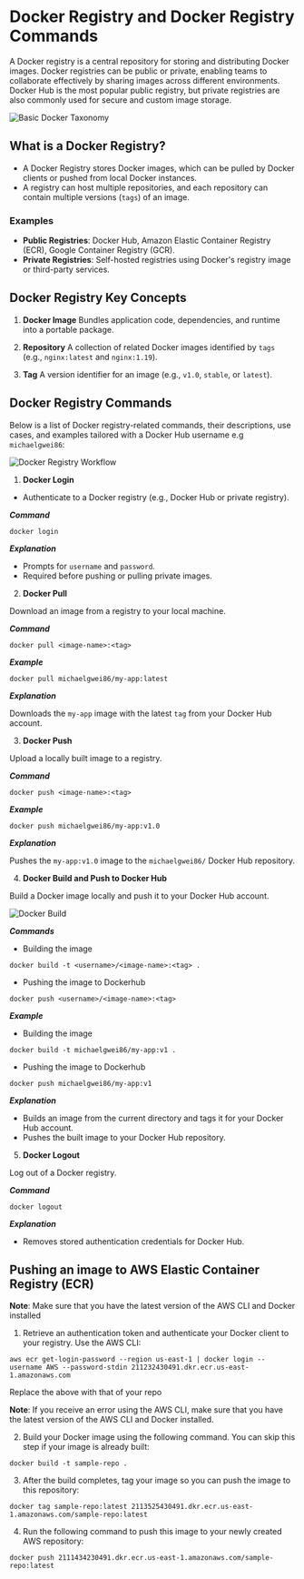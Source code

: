 # Docker Registry and Docker Registry Commands
A Docker registry is a central repository for storing and distributing Docker images. Docker registries can be public or private, enabling teams to collaborate effectively by sharing images across different environments. Docker Hub is the most popular public registry, but private registries are also commonly used for secure and custom image storage.

![Basic Docker Taxonomy](https://learn.microsoft.com/en-us/dotnet/architecture/microservices/container-docker-introduction/media/docker-containers-images-registries/taxonomy-of-docker-terms-and-concepts.png)

## What is a Docker Registry?
- A Docker Registry stores Docker images, which can be pulled by Docker clients or pushed from local Docker instances.
- A registry can host multiple repositories, and each repository can contain multiple versions (`tags`) of an image.
### Examples
- **Public Registries**: Docker Hub, Amazon Elastic Container Registry (ECR), Google Container Registry (GCR).
- **Private Registries**: Self-hosted registries using Docker's registry image or third-party services.

## Docker Registry Key Concepts

1. **Docker Image**
Bundles application code, dependencies, and runtime into a portable package.

2. **Repository**
A collection of related Docker images identified by `tags` (e.g., `nginx:latest` and `nginx:1.19`).

3. **Tag**
A version identifier for an image (e.g., `v1.0`, `stable`, or `latest`).

## Docker Registry Commands
Below is a list of Docker registry-related commands, their descriptions, use cases, and examples tailored with a Docker Hub username  e.g `michaelgwei86`:


![Docker Registry Workflow](https://media.geeksforgeeks.org/wp-content/uploads/20240513153832/Docker-hub-registry-768.webp)

1. **Docker Login** 

- Authenticate to a Docker registry (e.g., Docker Hub or private registry).

***Command***
```
docker login 
```
***Explanation***

* Prompts for `username` and `password`.
* Required before pushing or pulling private images.

2. **Docker Pull**

Download an image from a registry to your local machine.

***Command***
```
docker pull <image-name>:<tag>
```
***Example***
```
docker pull michaelgwei86/my-app:latest
```

***Explanation***

Downloads the `my-app` image with the latest `tag` from your Docker Hub account.

3. **Docker Push**

Upload a locally built image to a registry.

***Command***
```
docker push <image-name>:<tag>
```
***Example***
```
docker push michaelgwei86/my-app:v1.0
```
***Explanation***

Pushes the `my-app:v1.0` image to the `michaelgwei86/` Docker Hub repository.


4. **Docker Build and Push to Docker Hub**

Build a Docker image locally and push it to your Docker Hub account.

![Docker Build](https://miro.medium.com/v2/resize:fit:1400/1*OTLU6kstNgX7o_yR7HQVdA.png)

***Commands***

- Building the image

```
docker build -t <username>/<image-name>:<tag> .
```

- Pushing the image to Dockerhub

```
docker push <username>/<image-name>:<tag>
```

***Example***

- Building the image
```
docker build -t michaelgwei86/my-app:v1 .
```

- Pushing the image to Dockerhub

```
docker push michaelgwei86/my-app:v1

```
***Explanation***

- Builds an image from the current directory and tags it for your Docker Hub account.
- Pushes the built image to your Docker Hub repository.

5. **Docker Logout**

Log out of a Docker registry.

***Command***
```
docker logout
```
***Explanation***

- Removes stored authentication credentials for Docker Hub.

## Pushing an image to AWS Elastic Container Registry (ECR)

**Note**: Make sure that you have the latest version of the AWS CLI and Docker installed

1. Retrieve an authentication token and authenticate your Docker client to your registry. Use the AWS CLI:

```
aws ecr get-login-password --region us-east-1 | docker login --username AWS --password-stdin 211232430491.dkr.ecr.us-east-1.amazonaws.com
```
Replace the above with that of your repo

**Note**: If you receive an error using the AWS CLI, make sure that you have the latest version of the AWS CLI and Docker installed.

2. Build your Docker image using the following command. You can skip this step if your image is already built:
```
docker build -t sample-repo .
```

3. After the build completes, tag your image so you can push the image to this repository:

```
docker tag sample-repo:latest 2113525430491.dkr.ecr.us-east-1.amazonaws.com/sample-repo:latest
```

4. Run the following command to push this image to your newly created AWS repository:

```
docker push 2111434230491.dkr.ecr.us-east-1.amazonaws.com/sample-repo:latest
```